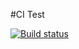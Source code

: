#CI Test

[![Build status](https://ci.appveyor.com/api/projects/status/xkw6bq9622pnfhau?svg=true)](https://ci.appveyor.com/project/Julie-T/async-2)
